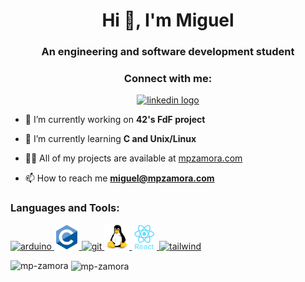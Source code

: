 <h1 align="center">Hi 👋, I'm Miguel</h1>
<h3 align="center">An engineering and software development student</h3>
<h3 align="center">Connect with me:</h3>
<div align="center">
  <a href="https://es.linkedin.com/in/miguel-pe%C3%B1as-zamora-49599b288" target="_blank">
    <img src="https://img.shields.io/static/v1?message=LinkedIn&logo=linkedin&label=&color=0077B5&logoColor=white&labelColor=&style=for-the-badge" height="25" alt="linkedin logo"  />
  </a>
</div>

- 🔭 I’m currently working on **42's FdF project**

- 🌱 I’m currently learning **C and Unix/Linux**

- 👨‍💻 All of my projects are available at [mpzamora.com](mpzamora.com)

- 📫 How to reach me **miguel@mpzamora.com**

<h3 align="left">Languages and Tools:</h3>
<p align="left"> <a href="https://www.arduino.cc/" target="_blank" rel="noreferrer"> <img src="https://cdn.worldvectorlogo.com/logos/arduino-1.svg" alt="arduino" width="40" height="40"/> </a> <a href="https://www.cprogramming.com/" target="_blank" rel="noreferrer"> <img src="https://raw.githubusercontent.com/devicons/devicon/master/icons/c/c-original.svg" alt="c" width="40" height="40"/> </a> <a href="https://git-scm.com/" target="_blank" rel="noreferrer"> <img src="https://www.vectorlogo.zone/logos/git-scm/git-scm-icon.svg" alt="git" width="40" height="40"/> </a> <a href="https://www.linux.org/" target="_blank" rel="noreferrer"> <img src="https://raw.githubusercontent.com/devicons/devicon/master/icons/linux/linux-original.svg" alt="linux" width="40" height="40"/> </a> <a href="https://reactjs.org/" target="_blank" rel="noreferrer"> <img src="https://raw.githubusercontent.com/devicons/devicon/master/icons/react/react-original-wordmark.svg" alt="react" width="40" height="40"/> </a> <a href="https://tailwindcss.com/" target="_blank" rel="noreferrer"> <img src="https://www.vectorlogo.zone/logos/tailwindcss/tailwindcss-icon.svg" alt="tailwind" width="40" height="40"/> </a> </p>

<p><img align="left" src="https://github-readme-stats.vercel.app/api/top-langs?username=mp-zamora&show_icons=true&locale=en&layout=compact" alt="mp-zamora" /></p>

<p>&nbsp;<img align="center" src="https://github-readme-stats.vercel.app/api?username=mp-zamora&show_icons=true&locale=en" alt="mp-zamora" /></p>
